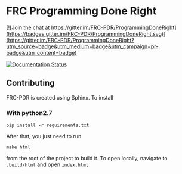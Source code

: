 # FRC Programming Done Right

[![Join the chat at https://gitter.im/FRC-PDR/ProgrammingDoneRight](https://badges.gitter.im/FRC-PDR/ProgrammingDoneRight.svg)](https://gitter.im/FRC-PDR/ProgrammingDoneRight?utm_source=badge&utm_medium=badge&utm_campaign=pr-badge&utm_content=badge)

[![Documentation Status](https://readthedocs.org/projects/frc-pdr/badge/?version=latest)](http://frc-pdr.readthedocs.io/en/latest/?badge=latest)

## Contributing
FRC-PDR is created using Sphinx. To install

### With python2.7
`pip install -r requirements.txt`

After that, you just need to run

`make html`

from the root of the project to build it. To open locally, navigate to `.build/html` and open `index.html`
